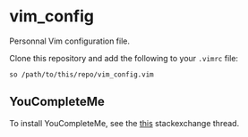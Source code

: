 # vim_config

Personnal Vim configuration file.

Clone this repository and add the following to your `.vimrc` file:

```
so /path/to/this/repo/vim_config.vim
```

## YouCompleteMe

To install YouCompleteMe, see the [this](https://vi.stackexchange.com/questions/7470/how-to-install-youcompleteme-with-clang-completer-offline)
stackexchange thread.
